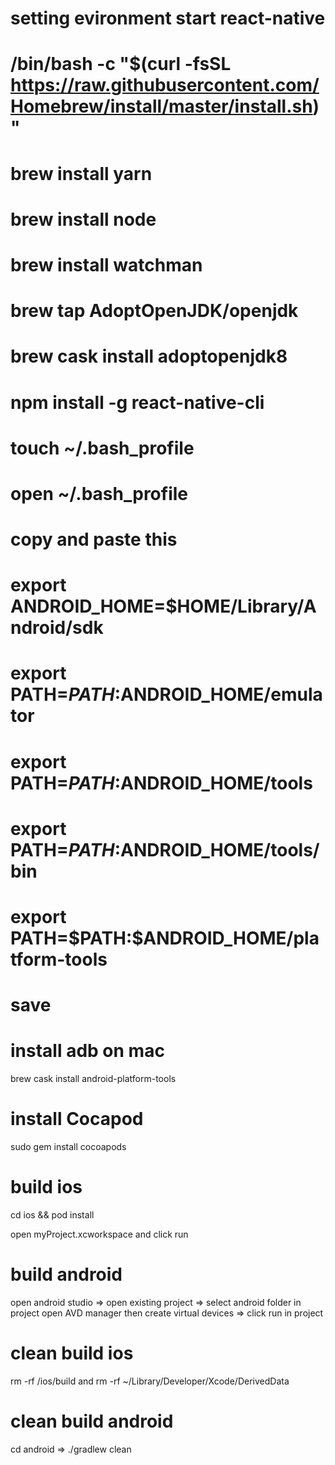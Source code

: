 # setting evironment start react-native

#  /bin/bash -c "$(curl -fsSL https://raw.githubusercontent.com/Homebrew/install/master/install.sh)"

# brew install yarn

# brew install node

# brew install watchman

# brew tap AdoptOpenJDK/openjdk

# brew cask install adoptopenjdk8

# npm install -g react-native-cli

# touch ~/.bash_profile

# open ~/.bash_profile

# copy and paste this

# export ANDROID_HOME=\$HOME/Library/Android/sdk

# export PATH=$PATH:$ANDROID_HOME/emulator

# export PATH=$PATH:$ANDROID_HOME/tools

# export PATH=$PATH:$ANDROID_HOME/tools/bin

# export PATH=$PATH:\$ANDROID_HOME/platform-tools

# save

# install adb on mac

brew cask install android-platform-tools
# install Cocapod
sudo gem install cocoapods
# build ios

cd ios && pod install

open myProject.xcworkspace and click run

# build android

open android studio => open existing project => select android folder in project
open AVD manager then create virtual devices => click run in project

# clean build ios

rm -rf /ios/build and rm -rf ~/Library/Developer/Xcode/DerivedData

# clean build android

cd android => ./gradlew clean
